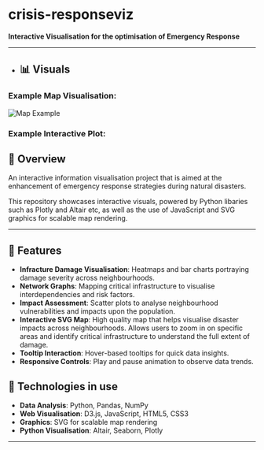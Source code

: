 # crisis-responseviz

**Interactive Visualisation for the optimisation of Emergency Response**


---
- ## 📊 **Visuals**
### Example Map Visualisation:
![Map Example]("SVGMap.png")

### Example Interactive Plot:


## 📖 **Overview**

An interactive information visualisation project that is aimed at the enhancement of emergency response strategies during natural disasters. 

This repository showcases interactive visuals, powered by Python libaries such as Plotly and Altair etc, as well as the use of JavaScript and SVG graphics for scalable map rendering.

---

## 🎯 **Features**

- **Infracture Damage Visualisation**: Heatmaps and bar charts portraying damage severity across neighbourhoods.
- **Network Graphs**: Mapping critical infrastructure to visualise interdependencies and risk factors.
- **Impact Assessment**: Scatter plots to analyse neighbourhood vulnerabilities and impacts upon the population.
- **Interactive SVG Map**: High quality map that helps visualise disaster impacts across neighbourhoods. Allows users to zoom in on specific areas and identify critical infrastructure to understand the full extent of damage.
- **Tooltip Interaction**: Hover-based tooltips for quick data insights.
- **Responsive Controls**: Play and pause animation to observe data trends.


## 🚀 **Technologies in use**
- **Data Analysis**: Python, Pandas, NumPy
- **Web Visualisation**: D3.js, JavaScript, HTML5, CSS3
- **Graphics**: SVG for scalable map rendering
- **Python Visualisation**: Altair, Seaborn, Plotly





---
